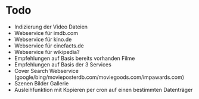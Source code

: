 # Todo #
  * Indizierung der Video Dateien
  * Webservice für imdb.com
  * Webservice für kino.de
  * Webservice für cinefacts.de
  * Webservice für wikipedia?
  * Empfehlungen auf Basis bereits vorhanden Filme
  * Empfehlungen auf Basis der 3 Services
  * Cover Search Webservice (google/bing/movieposterdb.com/moviegoods.com/impawards.com)
  * Szenen Bilder Gallerie
  * Ausleihfunktion mit Kopieren per cron auf einen bestimmten Datenträger